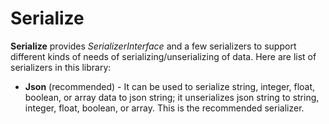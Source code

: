 # Serialize

**Serialize** provides *SerializerInterface* and a few serializers to support different kinds of needs of serializing/unserializing of data. Here are list of serializers in this library:

 * **Json** (recommended) - It can be used to serialize string, integer, float, boolean, or array data to json string; it unserializes json string to string, integer, float, boolean, or array. This is the recommended serializer. 